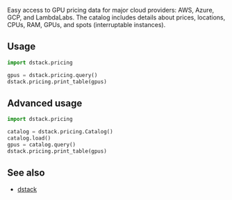 Easy access to GPU pricing data for major cloud providers: AWS, Azure, GCP, and LambdaLabs.
The catalog includes details about prices, locations, CPUs, RAM, GPUs, and spots (interruptable instances).

## Usage

```python
import dstack.pricing

gpus = dstack.pricing.query()
dstack.pricing.print_table(gpus)
```

## Advanced usage

```python
import dstack.pricing

catalog = dstack.pricing.Catalog()
catalog.load()
gpus = catalog.query()
dstack.pricing.print_table(gpus)
```

## See also

* [dstack](https://github.com/dstackai/dstack)
